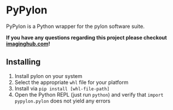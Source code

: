 # PyPylon
PyPylon is a Python wrapper for the pylon software suite. 

**If you have any questions regarding this project please checkout [imaginghub.com](http://imaginghub.com/)!** 

## Installing
1. Install pylon on your system
2. Select the appropriate `whl` file for your platform
3. Install via `pip install [whl-file-path]`
4. Open the Python REPL (just run `python`) and verify that `import pypylon.pylon` does not yield any errors
